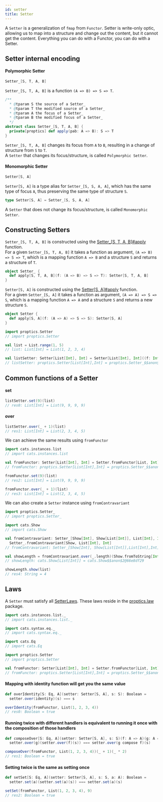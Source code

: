 ```yaml
---
id: setter
title: Setter
---
```


A `Setter` is a generalization of `fmap` from `Functor`.
Setter is write-only optic, allowing us to map into a structure and change out the content, but it cannot get the content.
Everything you can do with a Functor, you can do with a Setter.<br/> 


## Setter internal encoding

#### Polymorphic Setter

```scala
Setter_[S, T, A, B]
```

`Setter_[S, T, A, B]` is a function `(A => B) => S => T`.

```scala
/**
  * @tparam S the source of a Setter_
  * @tparam T the modified source of a Setter_
  * @tparam A the focus of a Setter_
  * @tparam B the modified focus of a Setter_
  */
abstract class Setter_[S, T, A, B] {
  private[proptics] def apply(pab: A => B): S => T
}
```

`Setter_[S, T, A, B]` changes its focus from `A` to `B`, resulting in a change of structure from `S` to `T`.</br>
 A `Setter` that changes its focus/structure, is called `Polymorphic Setter`.

#### Monomorphic Setter
    
```scala
Setter[S, A]
```
    
`Setter[S, A]` is a type alias for `Setter_[S, S, A, A]`, which has the same type of focus `A`, thus preserving the same type of structure `S`.

```scala
type Setter[S, A] = Setter_[S, S, A, A]
``` 

A `Setter` that does not change its focus/structure, is called `Monomorphic Setter`.

## Constructing Setters

`Setter_[S, T, A, B]` is constructed using the [Setter_[S, T, A, B]#apply](/Proptics/api/proptics/Setter_$.html) function.</br>
For a given `Setter_[S, T, A, B]` it takes a function as argument, `(A => B) => S => T`, which is a mapping function `A => B` and a structure `S` and returns a structure of `T`.

```scala
object Setter_ {
  def apply[S, T, A, B](f: (A => B) => S => T): Setter[S, T, A, B]
}
```

`Setter[S, A]` is constructed using the [Setter[S, A]#apply](/Proptics/api/proptics/Setter$.html) function.</br>
For a given `Setter_[S, A]` it takes a function as argument, `(A => A) => S => S`, which is a mapping function `A => A` and a structure `S` and returns a new structure `S`.

```scala
object Setter {
  def apply[S, A](f: (A => A) => S => S): Setter[S, A]
}
```

```scala
import proptics.Setter
// import proptics.Setter

val list = List.range(1, 5)
// list: List[Int] = List(1, 2, 3, 4)

val listSetter: Setter[List[Int], Int] = Setter[List[Int], Int]((f: Int => Int) => ls => ls.map(f))
// listSetter: proptics.Setter[List[Int],Int] = proptics.Setter_$$anon$9@25b01dab
```

## Common functions of a Setter

#### set
```scala
listSetter.set(9)(list)
// res0: List[Int] = List(9, 9, 9, 9)
```

#### over
```scala
listSetter.over(_ + 1)(list)
// res1: List[Int] = List(2, 3, 4, 5)
```

We can achieve the same results using `fromFunctor`

```scala
import cats.instances.list
// import cats.instances.list

val fromFunctor: Setter[List[Int], Int] = Setter.fromFunctor[List, Int]
// fromFunctor: proptics.Setter[List[Int],Int] = proptics.Setter_$$anon$9@645f1841

fromFunctor.set(9)(list)
// res2: List[Int] = List(9, 9, 9, 9)

fromFunctor.over(_ + 1)(list)
// res3: List[Int] = List(2, 3, 4, 5)
```

We can also create a `Setter` instance using `fromContravariant`

```scala
import proptics.Setter_
// import proptics.Setter_

import cats.Show
// import cats.Show

val fromContravariant: Setter_[Show[Int], Show[List[Int]], List[Int], Int] =
  Setter_.fromContravariant[Show, List[Int], Int]
// fromContravariant: Setter_[Show[Int], Show[List[Int]],List[Int],Int] = proptics.Setter_$$anon$9

val showLength = fromContravariant.over(_.length)(Show.fromToString[Int])
// showLength: cats.Show[List[Int]] = cats.Show$$anon$2@66e8df29

showLength.show(list)
// res4: String = 4
``` 

## Laws

A `Setter` must satisfy all [SetterLaws](/Proptics/api/proptics/law/SetterLaws.html). These laws reside in the [proptics.law](/Proptics/api/proptics/law/index.html) package.

```scala
import cats.instances.list._
// import cats.instances.list._

import cats.syntax.eq._
// import cats.syntax.eq._

import cats.Eq
// import cats.Eq

import proptics.Setter
// import proptics.Setter

val fromFunctor: Setter[List[Int], Int] = Setter.fromFunctor[List, Int]
// fromFunctor: proptics.Setter[List[Int],Int] = proptics.Setter_$$anon$9@2361e7b8
```

#### Mapping with identity function will get you the same value

```scala
def overIdentity[S: Eq, A](setter: Setter[S, A], s: S): Boolean = 
  setter.over(identity)(s) === s

overIdentity(fromFunctor, List(1, 2, 3, 4))
// res0: Boolean = true 
```

#### Running twice with different handlers is equivalent to running it once with the composition of those handlers

```scala
def composeOver[S: Eq, A](setter: Setter[S, A], s: S)(f: A => A)(g: A => A): Boolean = 
  setter.over(g)(setter.over(f)(s)) === setter.over(g compose f)(s)

composeOver(fromFunctor, List(1, 2, 3, 4))(_ + 1)(_ * 2)
// res1: Boolean = true 
```
#### Setting twice is the same as setting once
 
```scala
def setSet[S: Eq, A](setter: Setter[S, A], s: S, a: A): Boolean =
  setter.set(a)(setter.set(a)(s)) === setter.set(a)(s)

setSet(fromFunctor, List(1, 2, 3, 4), 9)
// res2: Boolean = true 
```
